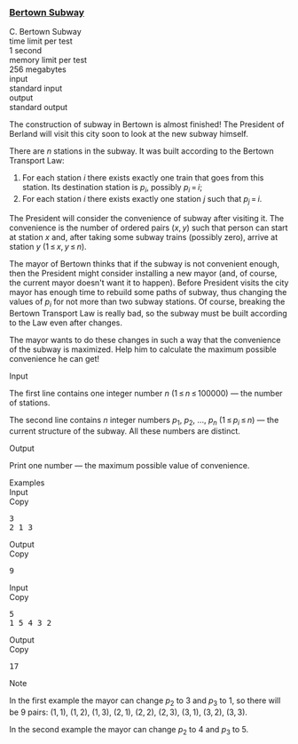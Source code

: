 <h3><a href="https://codeforces.com/contest/884/problem/C" target="_blank" rel="noopener noreferrer">Bertown Subway</a></h3>

<div class="header"><div class="title">C. Bertown Subway</div><div class="time-limit"><div class="property-title">time limit per test</div>1 second</div><div class="memory-limit"><div class="property-title">memory limit per test</div>256 megabytes</div><div class="input-file input-standard"><div class="property-title">input</div>standard input</div><div class="output-file output-standard"><div class="property-title">output</div>standard output</div></div><div><p>The construction of subway in Bertown is almost finished! The President of Berland will visit this city soon to look at the new subway himself.</p><p>There are <span class="tex-span"><i>n</i></span> stations in the subway. It was built according to the <span class="tex-font-style-it">Bertown Transport Law</span>:</p><ol> <li> For each station <span class="tex-span"><i>i</i></span> there exists exactly one train that goes from this station. Its destination station is <span class="tex-span"><i>p</i><sub class="lower-index"><i>i</i></sub></span>, possibly <span class="tex-span"><i>p</i><sub class="lower-index"><i>i</i></sub> = <i>i</i></span>; </li><li> For each station <span class="tex-span"><i>i</i></span> there exists exactly one station <span class="tex-span"><i>j</i></span> such that <span class="tex-span"><i>p</i><sub class="lower-index"><i>j</i></sub> = <i>i</i></span>. </li></ol><p>The President will consider the <span class="tex-font-style-it">convenience</span> of subway after visiting it. The <span class="tex-font-style-it">convenience</span> is the number of ordered pairs <span class="tex-span">(<i>x</i>, <i>y</i>)</span> such that person can start at station <span class="tex-span"><i>x</i></span> and, after taking some subway trains (possibly zero), arrive at station <span class="tex-span"><i>y</i></span> (<span class="tex-span">1 ≤ <i>x</i>, <i>y</i> ≤ <i>n</i></span>).</p><p>The mayor of Bertown thinks that if the subway is not <span class="tex-font-style-it">convenient</span> enough, then the President might consider installing a new mayor (and, of course, the current mayor doesn't want it to happen). Before President visits the city mayor has enough time to rebuild some paths of subway, thus changing the values of <span class="tex-span"><i>p</i><sub class="lower-index"><i>i</i></sub></span> for <span class="tex-font-style-bf">not more than two subway stations</span>. Of course, breaking the <span class="tex-font-style-it">Bertown Transport Law</span> is really bad, so the subway must be built according to the <span class="tex-font-style-it">Law</span> even after changes.</p><p>The mayor wants to do these changes in such a way that the <span class="tex-font-style-it">convenience</span> of the subway is maximized. Help him to calculate the maximum possible <span class="tex-font-style-it">convenience</span> he can get! </p></div><div class="input-specification"><div class="section-title">Input</div><p>The first line contains one integer number <span class="tex-span"><i>n</i></span> (<span class="tex-span">1 ≤ <i>n</i> ≤ 100000</span>) — the number of stations.</p><p>The second line contains <span class="tex-span"><i>n</i></span> integer numbers <span class="tex-span"><i>p</i><sub class="lower-index">1</sub></span>, <span class="tex-span"><i>p</i><sub class="lower-index">2</sub></span>, ..., <span class="tex-span"><i>p</i><sub class="lower-index"><i>n</i></sub></span> (<span class="tex-span">1 ≤ <i>p</i><sub class="lower-index"><i>i</i></sub> ≤ <i>n</i></span>) — the current structure of the subway. All these numbers are distinct.</p></div><div class="output-specification"><div class="section-title">Output</div><p>Print one number — the maximum possible value of <span class="tex-font-style-it">convenience</span>.</p></div><div class="sample-tests"><div class="section-title">Examples</div><div class="sample-test"><div class="input"><div class="title">Input<div title="Copy" data-clipboard-target="#id006588034797540017" id="id0014938459417497563" class="input-output-copier">Copy</div></div><pre id="id006588034797540017">3<br>2 1 3<br></pre></div><div class="output"><div class="title">Output<div title="Copy" data-clipboard-target="#id0010153193371105629" id="id007712796901785498" class="input-output-copier">Copy</div></div><pre id="id0010153193371105629">9<br></pre></div><div class="input"><div class="title">Input<div title="Copy" data-clipboard-target="#id009537720869510408" id="id006628330466183457" class="input-output-copier">Copy</div></div><pre id="id009537720869510408">5<br>1 5 4 3 2<br></pre></div><div class="output"><div class="title">Output<div title="Copy" data-clipboard-target="#id0024042896928207314" id="id0014232488735524773" class="input-output-copier">Copy</div></div><pre id="id0024042896928207314">17<br></pre></div></div></div><div class="note"><div class="section-title">Note</div><p>In the first example the mayor can change <span class="tex-span"><i>p</i><sub class="lower-index">2</sub></span> to <span class="tex-span">3</span> and <span class="tex-span"><i>p</i><sub class="lower-index">3</sub></span> to <span class="tex-span">1</span>, so there will be <span class="tex-span">9</span> pairs: <span class="tex-span">(1, 1)</span>, <span class="tex-span">(1, 2)</span>, <span class="tex-span">(1, 3)</span>, <span class="tex-span">(2, 1)</span>, <span class="tex-span">(2, 2)</span>, <span class="tex-span">(2, 3)</span>, <span class="tex-span">(3, 1)</span>, <span class="tex-span">(3, 2)</span>, <span class="tex-span">(3, 3)</span>.</p><p>In the second example the mayor can change <span class="tex-span"><i>p</i><sub class="lower-index">2</sub></span> to <span class="tex-span">4</span> and <span class="tex-span"><i>p</i><sub class="lower-index">3</sub></span> to <span class="tex-span">5</span>.</p></div>